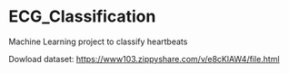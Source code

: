 # ECG_Classification
Machine Learning project to classify heartbeats

Dowload dataset: https://www103.zippyshare.com/v/e8cKlAW4/file.html

